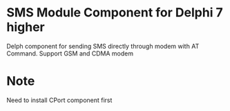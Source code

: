 # SMS Module Component for Delphi 7 higher
Delph component for sending SMS directly through modem with AT Command.
Support GSM and CDMA modem

# Note
Need to install CPort component first
